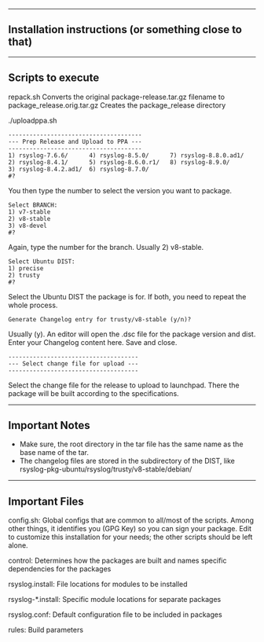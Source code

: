 --------
Installation instructions (or something close to that)
--------

--------
Scripts to execute
--------

repack.sh 
   Converts the original package-release.tar.gz filename to package_release.orig.tar.gz
   Creates the package_release directory


./uploadppa.sh 
```
--------------------------------------
--- Prep Release and Upload to PPA ---
--------------------------------------
1) rsyslog-7.6.6/      4) rsyslog-8.5.0/      7) rsyslog-8.8.0.ad1/
2) rsyslog-8.4.1/      5) rsyslog-8.6.0.r1/   8) rsyslog-8.9.0/
3) rsyslog-8.4.2.ad1/  6) rsyslog-8.7.0/
#? 
```
   You then type the number to select the version you want to package.

```
Select BRANCH:
1) v7-stable
2) v8-stable
3) v8-devel
#? 
```
   Again, type the number for the branch. Usually 2) v8-stable.

```
Select Ubuntu DIST:
1) precise
2) trusty
#? 
```
   Select the Ubuntu DIST the package is for. If both, you need to repeat the whole process.

```
Generate Changelog entry for trusty/v8-stable (y/n)? 
```

   Usually (y). An editor will open the .dsc file for the package version and dist. Enter your Changelog content here. Save and close.

```
-------------------------------------
--- Select change file for upload ---
-------------------------------------
```

   Select the change file for the release to upload to launchpad. There the package will be built according to the specifications.



---------
Important Notes
---------

- Make sure, the root directory in the tar file has the same name as the base name of the tar.
- The changelog files are stored in the subdirectory of the DIST, like rsyslog-pkg-ubuntu/rsyslog/trusty/v8-stable/debian/


---------
Important Files
---------
config.sh: Global configs that are common to all/most of the scripts. Among other things, it identifies you (GPG Key) so you can sign your package. Edit to customize this installation for your needs; the other scripts should be left alone.

control: Determines how the packages are built and names specific dependencies for the packages

rsyslog.install: File locations for modules to be installed

rsyslog-*.install: Specific module locations for separate packages

rsyslog.conf: Default configuration file to be included in packages

rules: Build parameters
